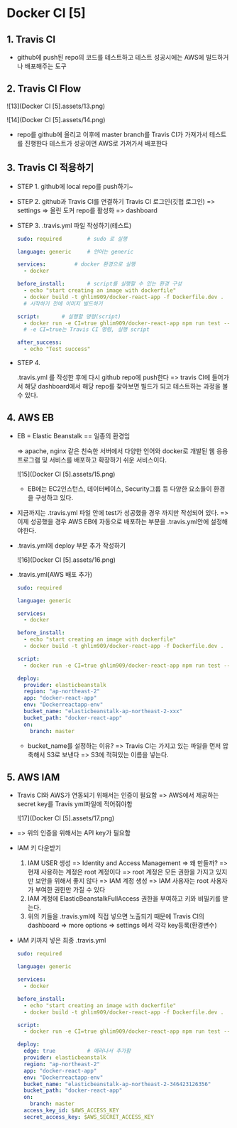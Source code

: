 # Docker CI [5]



## 1. Travis CI

- github에 push된 repo의 코드를 테스트하고 테스트 성공시에는 AWS에 빌드하거나 배포해주는 도구 

  

## 2. Travis CI Flow

![13](Docker CI [5].assets/13.png)

![14](Docker CI [5].assets/14.png)

- repo를 github에 올리고
  이후에 master branch를 Travis CI가 가져가서 테스트를 진행한다
  테스트가 성공이면 AWS로 가져가서 배포한다



## 3. Travis CI 적용하기

- STEP 1. 
  github에 local repo를 push하기~

- STEP 2.
  github과 Travis CI를 연결하기
  Travis CI 로그인(깃헙 로그인) => settings => 올린 도커 repo를 활성화 => dashboard

- STEP 3.
  .travis.yml 파일 작성하기(테스트)

  ```yaml
  sudo: required		# sudo 로 실행
  
  language: generic		# 언어는 generic
  
  services:			# docker 환경으로 실행
    - docker
  
  before_install:		# script를 실행할 수 있는 환경 구성
    - echo "start creating an image with dockerfile"
    - docker build -t ghlim909/docker-react-app -f Dockerfile.dev .	
    # 시작하기 전에 이미지 빌드하기
  
  script:		# 실행할 명령(script)
    - docker run -e CI=true ghlim909/docker-react-app npm run test -- --coverage
    # -e CI=true는 Travis CI 명령, 실행 script
  
  after_success:
    - echo "Test success"
  ```

- STEP 4.

  .travis.yml 를 작성한 후에 다시 github repo에 push한다
  => travis CI에 들어가서 해당 dashboard에서 해당 repo를 찾아보면 빌드가 되고 테스트하는 과정을 볼 수 있다.



## 4. AWS EB

- EB = Elastic Beanstalk == 일종의 환경임

  => apache, nginx 같은 친숙한 서버에서 다양한 언어와 docker로 개발된 웹 응용 프로그램 및 서비스를
  배포하고 확장하기 쉬운 서비스이다.

  ![15](Docker CI [5].assets/15.png)

  - EB에는 EC2인스턴스, 데이터베이스, Security그룹 등 다양한 요소들이 환경을 구성하고 있다.

- 지금까지는 .travis.yml 파일 안에 test가 성공했을 경우 까지만 작성되어 있다.
  => 이제 성공했을 경우 AWS EB에 자동으로 배포하는 부분을 .travis.yml안에 설정해야한다.

- .travis.yml에 deploy 부분 추가 작성하기

  ![16](Docker CI [5].assets/16.png)

- .travis.yml(AWS 배포 추가)

  ```yaml
  sudo: required
  
  language: generic
  
  services:
    - docker
  
  before_install:
    - echo "start creating an image with dockerfile"
    - docker build -t ghlim909/docker-react-app -f Dockerfile.dev .
  
  script:
    - docker run -e CI=true ghlim909/docker-react-app npm run test -- --coverage
  
  deploy:
    provider: elasticbeanstalk
    region: "ap-northeast-2"
    app: "docker-react-app"
    env: "Dockerreactapp-env"
    bucket_name: "elasticbeanstalk-ap-northeast-2-xxx"
    bucket_path: "docker-react-app"
    on:
      branch: master
  ```
  
  - bucket_name를 설정하는 이유? 
    => Travis CI는 가지고 있는 파일을 먼저 압축해서 S3로 보낸다
    => S3에 적혀있는 이름을 넣는다.



## 5. AWS IAM

- Travis CI와 AWS가 연동되기 위해서는 인증이 필요함
  => AWS에서 제공하는 secret key를 Travis yml파일에 적어줘야함

  ![17](Docker CI [5].assets/17.png)

- => 위의 인증을 위해서는 API key가 필요함

- IAM 키 다운받기

  1. IAM USER 생성
     => Identity and Access Management
     => 왜 만들까?
     => 현재 사용하는 계정은 root 계정이다 
     => root 계정은 모든 권한을 가지고 있지만 보안을 위해서 좋지 않다 => IAM 계정 생성
     => IAM 사용자는 root 사용자가 부여한 권한만 가질 수 있다
  2. IAM 계정에 ElasticBeanstalkFullAccess 권한을 부여하고 키와 비밀키를 받는다.
  3. 위의 키들을 .travis.yml에 직접 넣으면 노출되기 때문에 Travis CI의 dashboard => more options => settings 에서 각각 key등록(환경변수)

- IAM 키까지 넣은 최종 .travis.yml

  ```yaml
  sudo: required
  
  language: generic
  
  services:
    - docker
  
  before_install:
    - echo "start creating an image with dockerfile"
    - docker build -t ghlim909/docker-react-app -f Dockerfile.dev .
  
  script:
    - docker run -e CI=true ghlim909/docker-react-app npm run test -- --coverage
  
  deploy:
    edge: true			# 에러나서 추가함
    provider: elasticbeanstalk
    region: "ap-northeast-2"
    app: "docker-react-app"
    env: "Dockerreactapp-env"
    bucket_name: "elasticbeanstalk-ap-northeast-2-346423126356"
    bucket_path: "docker-react-app"
    on:
      branch: master
    access_key_id: $AWS_ACCESS_KEY
    secret_access_key: $AWS_SECRET_ACCESS_KEY
  ```

  
